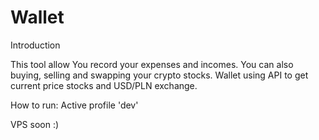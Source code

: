 # Wallet

Introduction

This tool allow You record your expenses and incomes. You can also buying, selling and swapping your crypto stocks. Wallet using API to get current price stocks and USD/PLN exchange.

How to run:
Active profile 'dev'

VPS soon :)
